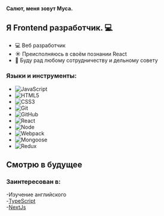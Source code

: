 <h4>Салют, меня зовут Муса.</h4>

## Я Frontend разработчик. 💻

- 💻 Веб разработчик
- ☀️ Преисполняюсь в своём познании React 
- 👯 Буду рад любому сотрудничеству и дельному совету

### Языки и инструменты:

- ![JavaScript](https://img.shields.io/badge/-JavaScript-black?logo=javascript&style=social)&nbsp;&nbsp;
- ![HTML5](https://img.shields.io/badge/-HTML5-black?logo=html5&style=social)&nbsp;&nbsp;
- ![CSS3](https://img.shields.io/badge/-CSS3-black?logo=css3&style=social)&nbsp;&nbsp;
- ![Git](https://img.shields.io/badge/-Git-black?logo=git&style=social)&nbsp;&nbsp;
- ![GitHub](https://img.shields.io/badge/-GitHub-black?logo=github&style=social)&nbsp;&nbsp;
- ![React](https://img.shields.io/badge/-React-white?logo=react&style=social)&nbsp;&nbsp;
- ![Node](https://img.shields.io/badge/-Node-white?logo=nodejs&style=social)&nbsp;&nbsp;
- ![Webpack](https://img.shields.io/badge/-Webpack-white?logo=webpack&style=social)&nbsp;&nbsp;
- ![Mongoose](https://img.shields.io/badge/-Mongoose-white?logo=mongoose&style=social)&nbsp;&nbsp;
- ![Redux](https://img.shields.io/badge/-Redux-white?logo=redux&style=social)&nbsp;&nbsp;

## Смотрю в будущее

<h3> Заинтересован в: </h3>

-Изучение английского<br/>
-[TypeScript](https://www.typescriptlang.org/)<br/>
-[NextJs](https://nextjs.org/)
